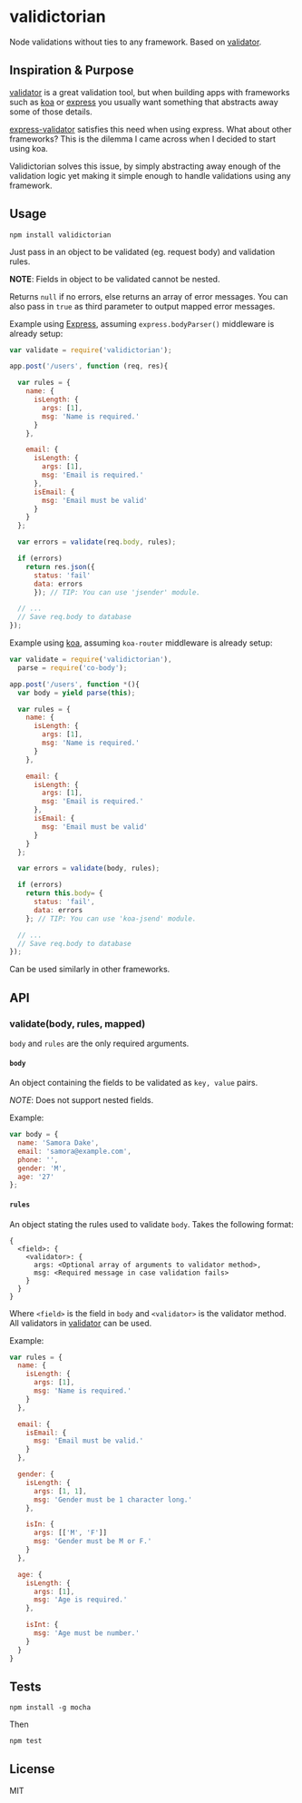 # validictorian

Node validations without ties to any framework. Based on [validator](https://github.com/chriso/validator.js).

## Inspiration & Purpose

[validator](https://github.com/chriso/validator.js) is a great validation tool, 
but when building apps with frameworks such as [koa](http://koajs.com/) or [express](expressjs.com)
you usually want something that abstracts away some of those details.

[express-validator](https://github.com/ctavan/express-validator) satisfies this need when using express.
What about other frameworks? This is the dilemma I came across when I decided to start using koa.

Validictorian solves this issue, by simply abstracting away enough of the validation logic yet making it
simple enough to handle validations using any framework.

## Usage

```
npm install validictorian
```

Just pass in an object to be validated (eg. request body) and validation rules. 

__NOTE__: Fields in object to be validated cannot be nested.

Returns `null` if no errors, else returns an array of error messages. You can also pass in
`true` as third parameter to output mapped error messages.

Example using [Express](expressjs.com), assuming `express.bodyParser()` middleware is already setup:
```javascript
var validate = require('validictorian');

app.post('/users', function (req, res){

  var rules = {
    name: {
      isLength: {
        args: [1],
        msg: 'Name is required.'
      }
    },

    email: {
      isLength: {
        args: [1],
        msg: 'Email is required.'
      },
      isEmail: {
        msg: 'Email must be valid'
      }
    }
  };

  var errors = validate(req.body, rules);

  if (errors)
    return res.json({
      status: 'fail'
      data: errors
      }); // TIP: You can use 'jsender' module.

  // ...
  // Save req.body to database
});
```

Example using [koa](koajs.com), assuming `koa-router` middleware is already setup:
```javascript
var validate = require('validictorian'),
  parse = require('co-body');

app.post('/users', function *(){
  var body = yield parse(this);

  var rules = {
    name: {
      isLength: {
        args: [1],
        msg: 'Name is required.'
      }
    },

    email: {
      isLength: {
        args: [1],
        msg: 'Email is required.'
      },
      isEmail: {
        msg: 'Email must be valid'
      }
    }
  };

  var errors = validate(body, rules);

  if (errors)
    return this.body= {
      status: 'fail',
      data: errors
    }; // TIP: You can use 'koa-jsend' module.

  // ...
  // Save req.body to database
});
```

Can be used similarly in other frameworks.

## API

### validate(body, rules, mapped)

`body` and `rules` are the only required arguments.

#### `body`

An object containing the fields to be validated as `key, value` pairs.

_NOTE_: Does not support nested fields.

Example:
```javascript
var body = {
  name: 'Samora Dake',
  email: 'samora@example.com',
  phone: '',
  gender: 'M',
  age: '27'
};
```

#### `rules`

An object stating the rules used to validate `body`. Takes the following format:

```
{
  <field>: {
    <validator>: {
      args: <Optional array of arguments to validator method>,
      msg: <Required message in case validation fails>
    }
  }
}
```

Where `<field>` is the field in  `body` and `<validator>` is the validator method.
All validators in [validator](https://github.com/chriso/validator.js#validators) can be used.

Example:
```javascript
var rules = {
  name: {
    isLength: {
      args: [1],
      msg: 'Name is required.'
    }
  },

  email: {
    isEmail: {
      msg: 'Email must be valid.'
    }
  },

  gender: {
    isLength: {
      args: [1, 1],
      msg: 'Gender must be 1 character long.'
    },

    isIn: {
      args: [['M', 'F']]
      msg: 'Gender must be M or F.'
    }
  },

  age: {
    isLength: {
      args: [1],
      msg: 'Age is required.'
    },

    isInt: {
      msg: 'Age must be number.'
    }
  }
}
```


## Tests

```
npm install -g mocha
```

Then
```
npm test
```

## License

MIT